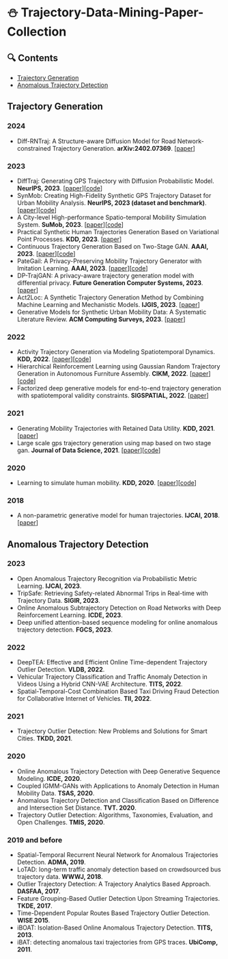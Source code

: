 # :snowman: Trajectory-Data-Mining-Paper-Collection

## :mag: Contents
- [Trajectory Generation](#Trajectory-Generation)
- [Anomalous Trajectory Detection](#Anomalous-Trajectory-Detection)

## Trajectory Generation
### 2024
- Diff-RNTraj: A Structure-aware Diffusion Model for Road Network-constrained Trajectory Generation. **arXiv:2402.07369**. [[paper](https://arxiv.org/pdf/2402.07369.pdf)]
### 2023
- DiffTraj: Generating GPS Trajectory with Diffusion Probabilistic Model. **NeurIPS, 2023**. [[paper](https://openreview.net/pdf?id=ykMdzevPkJ)][[code](https://github.com/Yasoz/DiffTraj)]
- SynMob: Creating High-Fidelity Synthetic GPS Trajectory Dataset for Urban Mobility Analysis. **NeurIPS, 2023 (dataset and benchmark)**. [[paper](https://openreview.net/pdf?id=oz4AGs0phP)][[code](https://github.com/Yasoz/SynMob)]
- A City-level High-performance Spatio-temporal Mobility Simulation System. **SuMob, 2023**. [[paper](https://dl.acm.org/doi/pdf/10.1145/3615899.3627936)][[code](https://github.com/tsinghua-fib-lab/Mobility-Simulation-System)]
- Practical Synthetic Human Trajectories Generation Based on Variational Point Processes. **KDD, 2023**. [[paper](https://dl.acm.org/doi/pdf/10.1145/3580305.3599888)]
- Continuous Trajectory Generation Based on Two-Stage GAN. **AAAI, 2023**. [[paper](https://www.google.com/url?sa=t&source=web&rct=j&opi=89978449&url=https://ojs.aaai.org/index.php/AAAI/article/view/25557/25329&ved=2ahUKEwil8JHai5mFAxWyyDgGHbHkBlsQFnoECA4QAQ&usg=AOvVaw0cz9me2s6QcRgonGhnu3BW)][[code](https://github.com/WenMellors/TS-TrajGen)]
- PateGail: A Privacy-Preserving Mobility Trajectory Generator with Imitation Learning. **AAAI, 2023**. [[paper](https://ojs.aaai.org/index.php/AAAI/article/view/26700)][[code](https://github.com/tsinghua-fib-lab/PateGail)]
- DP-TrajGAN: A privacy-aware trajectory generation model with differential privacy. **Future Generation Computer Systems, 2023**. [[paper](https://www.sciencedirect.com/science/article/abs/pii/S0167739X22004319)]
- Act2Loc: A Synthetic Trajectory Generation Method by Combining Machine Learning and Mechanistic Models. **IJGIS, 2023**. [[paper](https://www.tandfonline.com/doi/full/10.1080/13658816.2023.2292570)]
- Generative Models for Synthetic Urban Mobility Data: A Systematic Literature Review. **ACM Computing Surveys, 2023**. [[paper](https://dl.acm.org/doi/pdf/10.1145/3610224)]
### 2022
- Activity Trajectory Generation via Modeling Spatiotemporal Dynamics. **KDD, 2022**. [[paper](https://dl.acm.org/doi/pdf/10.1145/3534678.3542671)][[code](https://github.com/tsinghua-fib-lab/Activity-Trajectory-Generation)]
- Hierarchical Reinforcement Learning using Gaussian Random Trajectory Generation in Autonomous Furniture Assembly. **CIKM, 2022**. [[paper](https://dl.acm.org/doi/abs/10.1145/3511808.3557078)][[code](https://github.com/WonJoon-Yun/GRT-HL)]
- Factorized deep generative models for end-to-end trajectory generation with spatiotemporal validity constraints. **SIGSPATIAL, 2022**. [[paper](https://dl.acm.org/doi/pdf/10.1145/3557915.3560994)]
### 2021
- Generating Mobility Trajectories with Retained Data Utility. **KDD, 2021**. [[paper](https://github.com/caochuntu/KDD2021_guizu)]
- Large scale gps trajectory generation using map based on two stage gan. **Journal of Data Science, 2021**. [[paper](https://jds-online.org/journal/JDS/article/108/info)][[code](https://github.com/XingruiWang/Two-Stage-Gan-in-trajectory-generation)]
### 2020
- Learning to simulate human mobility. **KDD, 2020**. [[paper](https://dl.acm.org/doi/10.1145/3394486.3412862)][[code](https://github.com/FIBLAB/MoveSim)]
### 2018
- A non-parametric generative model for human trajectories. **IJCAI, 2018**. [[paper](https://www.ijcai.org/proceedings/2018/0530.pdf)]

## Anomalous Trajectory Detection
### 2023
- Open Anomalous Trajectory Recognition via Probabilistic Metric Learning. **IJCAI, 2023**.
- TripSafe: Retrieving Safety-related Abnormal Trips in Real-time with Trajectory Data. **SIGIR, 2023**.
- Online Anomalous Subtrajectory Detection on Road Networks with Deep Reinforcement Learning. **ICDE, 2023**.
- Deep unified attention-based sequence modeling for online anomalous trajectory detection. **FGCS, 2023**.
### 2022
- DeepTEA: Effective and Efficient Online Time-dependent Trajectory Outlier Detection. **VLDB, 2022**.
- Vehicular Trajectory Classification and Traffic Anomaly Detection in Videos Using a Hybrid CNN-VAE Architecture. **TITS, 2022**.
- Spatial-Temporal-Cost Combination Based Taxi Driving Fraud Detection for Collaborative Internet of Vehicles. **TII, 2022**.
### 2021
- Trajectory Outlier Detection: New Problems and Solutions for Smart Cities. **TKDD, 2021**.
### 2020
- Online Anomalous Trajectory Detection with Deep Generative Sequence Modeling. **ICDE, 2020**.
- Coupled IGMM-GANs with Applications to Anomaly Detection in Human Mobility Data. **TSAS, 2020**.
- Anomalous Trajectory Detection and Classification Based on Difference and Intersection Set Distance. **TVT. 2020**.
- Trajectory Outlier Detection: Algorithms, Taxonomies, Evaluation, and Open Challenges. **TMIS, 2020**.
### 2019 and before
- Spatial-Temporal Recurrent Neural Network for Anomalous Trajectories Detection. **ADMA, 2019**.
- LoTAD: long-term traffic anomaly detection based on crowdsourced bus trajectory data. **WWWJ, 2018**.
- Outlier Trajectory Detection: A Trajectory Analytics Based Approach. **DASFAA, 2017**.
- Feature Grouping-Based Outlier Detection Upon Streaming Trajectories. **TKDE, 2017**.
- Time-Dependent Popular Routes Based Trajectory Outlier Detection. **WISE 2015**.
- iBOAT: Isolation-Based Online Anomalous Trajectory Detection. **TITS, 2013**.
- iBAT: detecting anomalous taxi trajectories from GPS traces. **UbiComp, 2011**.
